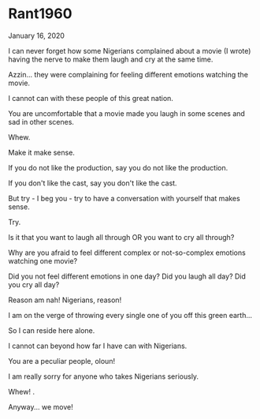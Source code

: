 # Rant1960


January 16, 2020

I can never forget how some Nigerians complained about a movie (I wrote) having the nerve to make them laugh and cry at the same time.

Azzin... they were complaining for feeling different emotions watching the movie.

I cannot can with these people of this great nation.

You are uncomfortable that a movie made you laugh in some scenes and sad in other scenes.

Whew.

Make it make sense.

If you do not like the production, say you do not like the production.

If you don't like the cast, say you don't like the cast.

But try - I beg you - try to have a conversation with yourself that makes sense.

Try.

Is it that you want to laugh all through OR you want to cry all through?

Why are you afraid to feel different complex or not-so-complex emotions watching one movie?

Did you not feel different emotions in one day? Did you laugh all day? Did you cry all day?

Reason am nah! Nigerians, reason!

I am on the verge of throwing every single one of you off this green earth...

So I can reside here alone.

I cannot can beyond how far I have can with Nigerians.

You are a peculiar people, oloun!

I am really sorry for anyone who takes Nigerians seriously.

Whew!
.

Anyway... we move!
